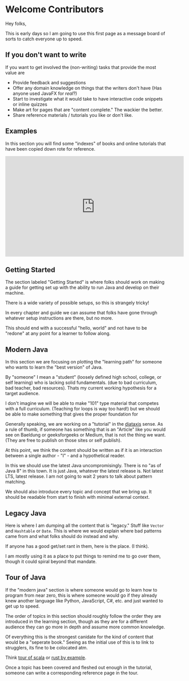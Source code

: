 # Welcome Contributors

Hey folks,

This is early days so I am going to use this first page as a message board of sorts to catch everyone up to speed.

## If you don't want to write

If you want to get involved the (non-writing) tasks that provide the most value are

- Provide feedback and suggestions
- Offer any domain knowledge on things that the writers don't have (Has anyone used JavaFX for _real_?)
- Start to investigate what it would take to have interactive code snippets or inline quizzes
- Make art for pages that are "content complete." The wackier the better.
- Share reference materials / tutorials you like or don't like.

## Examples

In this section you will find some "indexes" of
books and online tutorials that have been copied down rote for reference.

<iframe width="560" height="315" src="https://www.youtube.com/embed/rCOmkrwQdFc" title="YouTube video player" frameborder="0" allow="accelerometer; autoplay; clipboard-write; encrypted-media; gyroscope; picture-in-picture" allowfullscreen></iframe>

## Getting Started

The section labeled "Getting Started" is where folks should work on making a guide for getting
set up with the ability to run Java and develop on their machine.

There is a wide variety of possible setups, so this is strangely tricky!

In every chapter and guide we can assume that folks have gone through whatever setup instructions are there, but no more.

This should end with a successful "hello, world" and not have to be "redone" at any point for a learner to follow along.

## Modern Java

In this section we are focusing on plotting the "learning path" for someone who wants to learn the "best version"
of Java.

By "someone" I mean a "student" (loosely defined high school, college, or self learning) who is lacking
solid fundamentals. (due to bad curriculum, bad teacher, bad resources). Thats my current working hypothesis
for a target audience.

I don't imagine we will be able to make "101" type material that competes with a full curriculum. (Teaching for loops is way too hard!) but we should be able to make something that gives the proper foundation for

Generally speaking, we are working on a "tutorial" in the [diataxis](https://diataxis.fr/) sense. As a rule of thumb, if someone has something that is
an "Article" like you would see on Baeldung or geeksforgeeks or Medium, that is not the thing we want. (They are free to publish on those sites or self publish).

At this point, we think the content should be written as if it is an interaction between a single author - "I" - and
a hypothetical reader.

In this we should use the latest Java uncompromisingly. There is no "as of Java 8" in this town. It is just Java, whatever the latest release is. Not latest LTS, latest release. I am not going to wait 2 years to talk about pattern matching.

We should also introduce every topic and concept that we bring up. It should be readable from start to finish with minimal
external context.

## Legacy Java

Here is where I am dumping all the content that is "legacy." Stuff like `Vector` and `Hashtable` or `Date`.
This is where we would explain where bad patterns came from and what folks should do instead and why.

If anyone has a good get/set rant in them, here is the place. (I think).

I am mostly using it as a place to put things to remind me to go over them, though it could
spiral beyond that mandate.

## Tour of Java

If the "modern java" section is where someone would go to learn how to program from near zero,
this is where someone would go if they already knew another language like Python, JavaScript, C#, etc.
and just wanted to get up to speed.

The order of topics in this section should roughly follow the order they are introduced in the learning
section, though as they are for a different audience they can go more in depth and assume more common
knowledge.

Of everything this is the strongest canidate for the kind of content that would be a "seperate book."
Seeing as the initial use of this is to link to strugglers, its fine to be colocated atm.

Think [tour of scala](https://docs.scala-lang.org/tour/tour-of-scala.html)
or [rust by example](https://doc.rust-lang.org/rust-by-example/).

Once a topic has been covered and fleshed out enough in the tutorial, someone can write a corresponding reference
page in the tour.
